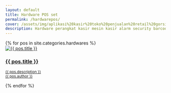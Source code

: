 ```yaml
---
layout: default
title: Hardware POS set
permalink: /hardwarepos/
cover: /assets/img/aplikasi%20kasir%20toko%20penjualan%20retail%20gorsir%20plus%20website%20(1).jpg
description: Hardware perangkat kasir mesin kasir alarm security barcode touchscreen lengkap. 
---
```


<div class="container">  
  <div class="row py-3 justify-content-center">
 {% for pos in site.categories.hardwares %}
  <div class="col-md-3 p-1 col-12">
      <a class="card p-1 text-center bg-light text-dark" href="{{ pos.url }}">
      <img class="img-fluid card" alt="{{ pos.title }}" src="{{ pos.cover }}"/>
      <main class="card-body p-1">
      <h3 class="card-title info">{{ pos.title }}</h3>
      <p class="card-content info"><small>{{ pos.description }}<br/>{{ pos.author }}</small></p>
      </main>
      </a>
      </div>
    {% endfor %}
 </div>
  </div>
